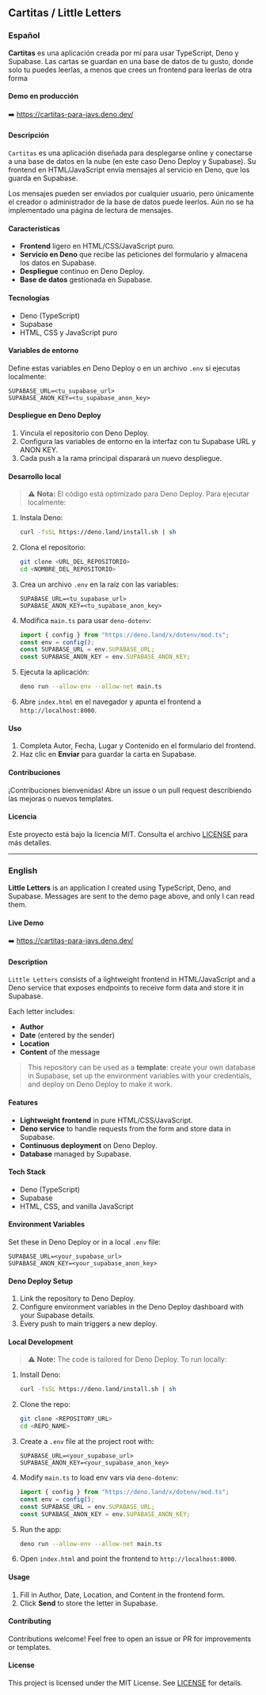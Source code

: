 ## Cartitas / Little Letters

### Español

**Cartitas** es una aplicación creada por mí para usar TypeScript, Deno y Supabase. Las cartas se guardan en una base de datos de tu gusto, donde solo tu puedes leerlas, a menos que crees un frontend para leerlas de otra forma 

#### Demo en producción

➡️ https://cartitas-para-javs.deno.dev/

#### Descripción

`Cartitas` es una aplicación diseñada para desplegarse online y conectarse a una base de datos en la nube (en este caso Deno Deploy y Supabase). Su frontend en HTML/JavaScript envía mensajes al servicio en Deno, que los guarda en Supabase.

Los mensajes pueden ser enviados por cualquier usuario, pero únicamente el creador o administrador de la base de datos puede leerlos. Aún no se ha implementado una página de lectura de mensajes.

#### Características

- **Frontend** ligero en HTML/CSS/JavaScript puro.
- **Servicio en Deno** que recibe las peticiones del formulario y almacena los datos en Supabase.
- **Despliegue** continuo en Deno Deploy.
- **Base de datos** gestionada en Supabase.

#### Tecnologías

- Deno (TypeScript)
- Supabase
- HTML, CSS y JavaScript puro

#### Variables de entorno

Define estas variables en Deno Deploy o en un archivo `.env` si ejecutas localmente:

```env
SUPABASE_URL=<tu_supabase_url>
SUPABASE_ANON_KEY=<tu_supabase_anon_key>
```

#### Despliegue en Deno Deploy

1. Vincula el repositorio con Deno Deploy.
2. Configura las variables de entorno en la interfaz con tu Supabase URL y ANON KEY.
3. Cada push a la rama principal disparará un nuevo despliegue.

#### Desarrollo local

> ⚠️ **Nota:** El código está optimizado para Deno Deploy. Para ejecutar localmente:

1. Instala Deno:
   ```bash
   curl -fsSL https://deno.land/install.sh | sh
   ```
2. Clona el repositorio:
   ```bash
   git clone <URL_DEL_REPOSITORIO>
   cd <NOMBRE_DEL_REPOSITORIO>
   ```
3. Crea un archivo `.env` en la raíz con las variables:
   ```env
   SUPABASE_URL=<tu_supabase_url>
   SUPABASE_ANON_KEY=<tu_supabase_anon_key>
   ```
4. Modifica `main.ts` para usar `deno-dotenv`:
   ```ts
   import { config } from "https://deno.land/x/dotenv/mod.ts";
   const env = config();
   const SUPABASE_URL = env.SUPABASE_URL;
   const SUPABASE_ANON_KEY = env.SUPABASE_ANON_KEY;
   ```
5. Ejecuta la aplicación:
   ```bash
   deno run --allow-env --allow-net main.ts
   ```
6. Abre `index.html` en el navegador y apunta el frontend a `http://localhost:8000`.

#### Uso

1. Completa Autor, Fecha, Lugar y Contenido en el formulario del frontend.
2. Haz clic en **Enviar** para guardar la carta en Supabase.

#### Contribuciones

¡Contribuciones bienvenidas! Abre un issue o un pull request describiendo las mejoras o nuevos templates.

#### Licencia

Este proyecto está bajo la licencia MIT. Consulta el archivo [LICENSE](LICENSE) para más detalles.

---

### English

**Little Letters** is an application I created using TypeScript, Deno, and Supabase. Messages are sent to the demo page above, and only I can read them.

#### Live Demo

➡️ https://cartitas-para-javs.deno.dev/

#### Description

`Little Letters` consists of a lightweight frontend in HTML/JavaScript and a Deno service that exposes endpoints to receive form data and store it in Supabase.

Each letter includes:

- **Author**
- **Date** (entered by the sender)
- **Location**
- **Content** of the message


> This repository can be used as a **template**: create your own database in Supabase, set up the environment variables with your credentials, and deploy on Deno Deploy to make it work.

#### Features

- **Lightweight frontend** in pure HTML/CSS/JavaScript.
- **Deno service** to handle requests from the form and store data in Supabase.
- **Continuous deployment** on Deno Deploy.
- **Database** managed by Supabase.

#### Tech Stack

- Deno (TypeScript)
- Supabase
- HTML, CSS, and vanilla JavaScript

#### Environment Variables

Set these in Deno Deploy or in a local `.env` file:

```env
SUPABASE_URL=<your_supabase_url>
SUPABASE_ANON_KEY=<your_supabase_anon_key>
```

#### Deno Deploy Setup

1. Link the repository to Deno Deploy.
2. Configure environment variables in the Deno Deploy dashboard with your Supabase details.
3. Every push to main triggers a new deploy.

#### Local Development

> ⚠️ **Note:** The code is tailored for Deno Deploy. To run locally:

1. Install Deno:
   ```bash
   curl -fsSL https://deno.land/install.sh | sh
   ```
2. Clone the repo:
   ```bash
   git clone <REPOSITORY_URL>
   cd <REPO_NAME>
   ```
3. Create a `.env` file at the project root with:
   ```env
   SUPABASE_URL=<your_supabase_url>
   SUPABASE_ANON_KEY=<your_supabase_anon_key>
   ```
4. Modify `main.ts` to load env vars via `deno-dotenv`:
   ```ts
   import { config } from "https://deno.land/x/dotenv/mod.ts";
   const env = config();
   const SUPABASE_URL = env.SUPABASE_URL;
   const SUPABASE_ANON_KEY = env.SUPABASE_ANON_KEY;
   ```
5. Run the app:
   ```bash
   deno run --allow-env --allow-net main.ts
   ```
6. Open `index.html` and point the frontend to `http://localhost:8000`.

#### Usage

1. Fill in Author, Date, Location, and Content in the frontend form.
2. Click **Send** to store the letter in Supabase.

#### Contributing

Contributions welcome! Feel free to open an issue or PR for improvements or templates.

#### License

This project is licensed under the MIT License. See [LICENSE](LICENSE) for details.

